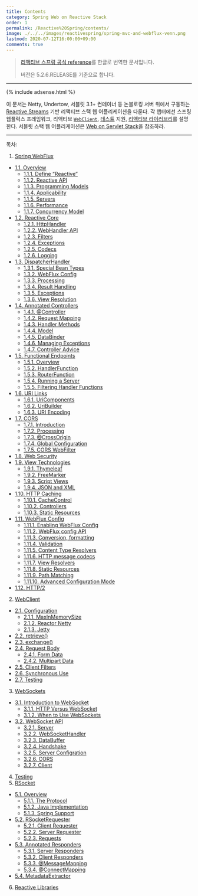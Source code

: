 ```yaml
---
title: Contents
category: Spring Web on Reactive Stack
order: 1
permalink: /Reactive%20Spring/contents/
image: ./../../images/reactivespring/spring-mvc-and-webflux-venn.png
lastmod: 2020-07-12T16:00:00+09:00
comments: true
---
```


> [리액티브 스프링 공식 reference](https://docs.spring.io/spring/docs/current/spring-framework-reference/web-reactive.html)를 한글로 번역한 문서입니다.
>
> 버전은 5.2.6.RELEASE를 기준으로 합니다.

---

{% include adsense.html %}

이 문서는 Netty, Undertow, 서블릿 3.1+ 컨테이너 등 논블로킹 서버 위에서 구동하는 
[Reactive Streams](https://www.reactive-streams.org/) 기반
리액티브 스택 웹 어플리케이션을 다룬다.
각 챕터에선 스프링 웹플럭스 프레임워크,
리액티브 [`WebClient`](https://godekdls.github.io/Reactive%20Spring/webclient/),
[테스트](https://godekdls.github.io/Reactive%20Spring/testing/) 지원,
[리액티브 라이러브리](https://godekdls.github.io/Reactive%20Spring/reactivelibraries/)를 설명한다.
서블릿 스택 웹 어플리케이션은 [Web on Servlet Stack](https://docs.spring.io/spring/docs/current/spring-framework-reference/web.html#spring-web)을
참조하라.

---

목차:

1. [Spring WebFlux](https://godekdls.github.io/Reactive%20Spring/springwebflux/)
- [1.1. Overview](https://godekdls.github.io/Reactive%20Spring/springwebflux/#11-overview)
  + [1.1.1. Define “Reactive”](https://godekdls.github.io/Reactive%20Spring/springwebflux/#111-define-reactive)
  + [1.1.2. Reactive API](https://godekdls.github.io/Reactive%20Spring/springwebflux/#112-http2)
  + [1.1.3. Programming Models](https://godekdls.github.io/Reactive%20Spring/springwebflux/#113-programming-models)
  + [1.1.4. Applicability](https://godekdls.github.io/Reactive%20Spring/springwebflux/#114-applicability)
  + [1.1.5. Servers](https://godekdls.github.io/Reactive%20Spring/springwebflux/#115-servers)
  + [1.1.6. Performance](https://godekdls.github.io/Reactive%20Spring/springwebflux/#116-performance)
  + [1.1.7. Concurrency Model](https://godekdls.github.io/Reactive%20Spring/springwebflux/#117-concurrency-model)
- [1.2. Reactive Core](https://godekdls.github.io/Reactive%20Spring/springwebflux/#12-reactive-core)
  + [1.2.1. HttpHandler](https://godekdls.github.io/Reactive%20Spring/springwebflux/#121-httphandler)
  + [1.2.2. WebHandler API](https://godekdls.github.io/Reactive%20Spring/springwebflux/#122-webhandler-api)
  + [1.2.3. Filters](https://godekdls.github.io/Reactive%20Spring/springwebflux/#123-filters)
  + [1.2.4. Exceptions](https://godekdls.github.io/Reactive%20Spring/springwebflux/#124-exceptions)
  + [1.2.5. Codecs](https://godekdls.github.io/Reactive%20Spring/springwebflux/#125-codecs)
  + [1.2.6. Logging](https://godekdls.github.io/Reactive%20Spring/springwebflux/#126-logging)
- [1.3. DispatcherHandler](https://godekdls.github.io/Reactive%20Spring/springwebflux/#13-dispatcherhandler)
  + [1.3.1. Special Bean Types](https://godekdls.github.io/Reactive%20Spring/springwebflux/#131-special-bean-types)
  + [1.3.2. WebFlux Config](https://godekdls.github.io/Reactive%20Spring/springwebflux/#132-webflux-config)
  + [1.3.3. Processing](https://godekdls.github.io/Reactive%20Spring/springwebflux/#133-processing)
  + [1.3.4. Result Handling](https://godekdls.github.io/Reactive%20Spring/springwebflux/#134-result-handling)
  + [1.3.5. Exceptions](https://godekdls.github.io/Reactive%20Spring/springwebflux/#135-exceptions)
  + [1.3.6. View Resolution](https://godekdls.github.io/Reactive%20Spring/springwebflux/#136-view-resolution)
- [1.4. Annotated Controllers](https://godekdls.github.io/Reactive%20Spring/springwebflux/#14-annotated-controllers)
  + [1.4.1. @Controller](https://godekdls.github.io/Reactive%20Spring/springwebflux/#141-controller)
  + [1.4.2. Request Mapping](https://godekdls.github.io/Reactive%20Spring/springwebflux/#142-request-mapping)
  + [1.4.3. Handler Methods](https://godekdls.github.io/Reactive%20Spring/springwebflux/#143-handler-methods)
  + [1.4.4. Model](https://godekdls.github.io/Reactive%20Spring/springwebflux/#144-model)
  + [1.4.5. DataBinder](https://godekdls.github.io/Reactive%20Spring/springwebflux/#145-databinder)
  + [1.4.6. Managing Exceptions](https://godekdls.github.io/Reactive%20Spring/springwebflux/#146-managing-exceptions)
  + [1.4.7. Controller Advice](https://godekdls.github.io/Reactive%20Spring/springwebflux/#147-controller-advice)
- [1.5. Functional Endpoints](https://godekdls.github.io/Reactive%20Spring/springwebflux2/#15-functional-endpoints)
  + [1.5.1. Overview](https://godekdls.github.io/Reactive%20Spring/springwebflux2/#151-overview)
  + [1.5.2. HandlerFunction](https://godekdls.github.io/Reactive%20Spring/springwebflux2/#152-handlerfunction)
  + [1.5.3. RouterFunction](https://godekdls.github.io/Reactive%20Spring/springwebflux2/#153-routerfunction)
  + [1.5.4. Running a Server](https://godekdls.github.io/Reactive%20Spring/springwebflux2/#154-running-a-server)
  + [1.5.5. Filtering Handler Functions](https://godekdls.github.io/Reactive%20Spring/springwebflux2/#155-filtering-handler-functions)
- [1.6. URI Links](https://godekdls.github.io/Reactive%20Spring/springwebflux2/#16-uri-links)
  + [1.6.1. UriComponents](https://godekdls.github.io/Reactive%20Spring/springwebflux2/#161-uricomponents)
  + [1.6.2. UriBuilder](https://godekdls.github.io/Reactive%20Spring/springwebflux2/#162-uribuilder)
  + [1.6.3. URI Encoding](https://godekdls.github.io/Reactive%20Spring/springwebflux2/#163-uri-encoding)
- [1.7. CORS](https://godekdls.github.io/Reactive%20Spring/springwebflux2/#17-cors)
  + [1.7.1. Introduction](https://godekdls.github.io/Reactive%20Spring/springwebflux2/#171-introduction)
  + [1.7.2. Processing](https://godekdls.github.io/Reactive%20Spring/springwebflux2/#172-processing)
  + [1.7.3. @CrossOrigin](https://godekdls.github.io/Reactive%20Spring/springwebflux2/#173-crossorigin)
  + [1.7.4. Global Configuration](https://godekdls.github.io/Reactive%20Spring/springwebflux2/#174-global-configuration)
  + [1.7.5. CORS WebFilter](https://godekdls.github.io/Reactive%20Spring/springwebflux2/#175-cors-webfilter)
- [1.8. Web Security](https://godekdls.github.io/Reactive%20Spring/springwebflux2/#18-web-security)
- [1.9. View Technologies](https://godekdls.github.io/Reactive%20Spring/springwebflux2/#19-view-technologies)
  + [1.9.1. Thymeleaf](https://godekdls.github.io/Reactive%20Spring/springwebflux2/#191-thymeleaf)
  + [1.9.2. FreeMarker](https://godekdls.github.io/Reactive%20Spring/springwebflux2/#192-freemarker)
  + [1.9.3. Script Views](https://godekdls.github.io/Reactive%20Spring/springwebflux2/#193-script-views)
  + [1.9.4. JSON and XML](https://godekdls.github.io/Reactive%20Spring/springwebflux2/#194-json-and-xml)
- [1.10. HTTP Caching](https://godekdls.github.io/Reactive%20Spring/springwebflux2/#110-http-caching)
  + [1.10.1. CacheControl](https://godekdls.github.io/Reactive%20Spring/springwebflux2/#1101-cachecontrol)
  + [1.10.2. Controllers](https://godekdls.github.io/Reactive%20Spring/springwebflux2/#1102-controllers)
  + [1.10.3. Static Resources](https://godekdls.github.io/Reactive%20Spring/springwebflux2/#1103-static-resources)
- [1.11. WebFlux Config](https://godekdls.github.io/Reactive%20Spring/springwebflux2/#111-webflux-config)
  + [1.11.1. Enabling WebFlux Config](https://godekdls.github.io/Reactive%20Spring/springwebflux2/#1111-enabling-webflux-config)
  + [1.11.2. WebFlux config API](https://godekdls.github.io/Reactive%20Spring/springwebflux2/#1112-webflux-config-api)
  + [1.11.3. Conversion, formatting](https://godekdls.github.io/Reactive%20Spring/springwebflux2/#1113-conversion-formatting)
  + [1.11.4. Validation](https://godekdls.github.io/Reactive%20Spring/springwebflux2/#1114-validation)
  + [1.11.5. Content Type Resolvers](https://godekdls.github.io/Reactive%20Spring/springwebflux2/#1115-content-type-resolvers)
  + [1.11.6. HTTP message codecs](https://godekdls.github.io/Reactive%20Spring/springwebflux2/#1116-http-message-codecs)
  + [1.11.7. View Resolvers](https://godekdls.github.io/Reactive%20Spring/springwebflux2/#1117-view-resolvers)
  + [1.11.8. Static Resources](https://godekdls.github.io/Reactive%20Spring/springwebflux2/#1118-static-resources)
  + [1.11.9. Path Matching](https://godekdls.github.io/Reactive%20Spring/springwebflux2/#1119-path-matching)
  + [1.11.10. Advanced Configuration Mode](https://godekdls.github.io/Reactive%20Spring/springwebflux2/#11110-advanced-configuration-mode)
- [1.12. HTTP/2](https://godekdls.github.io/Reactive%20Spring/springwebflux2/#112-http2)
2. [WebClient](https://godekdls.github.io/Reactive%20Spring/webclient/)
- [2.1. Configuration](https://godekdls.github.io/Reactive%20Spring/webclient/#21-configuration)
  + [2.1.1. MaxInMemorySize](https://godekdls.github.io/Reactive%20Spring/webclient/#211-maxinmemorysize)
  + [2.1.2. Reactor Netty](https://godekdls.github.io/Reactive%20Spring/webclient/#212-reactor-netty)
  + [2.1.3. Jetty](https://godekdls.github.io/Reactive%20Spring/webclient/#213-jetty)
- [2.2. retrieve()](https://godekdls.github.io/Reactive%20Spring/webclient/#22-retrieve)
- [2.3. exchange()](https://godekdls.github.io/Reactive%20Spring/webclient/#23-exchange)
- [2.4. Request Body](https://godekdls.github.io/Reactive%20Spring/webclient/#24-request-body)
  + [2.4.1. Form Data](https://godekdls.github.io/Reactive%20Spring/webclient/#241-form-data)
  + [2.4.2. Multipart Data](https://godekdls.github.io/Reactive%20Spring/webclient/#242-multipart-data)
- [2.5. Client Filters](https://godekdls.github.io/Reactive%20Spring/webclient/#25-client-filters)
- [2.6. Synchronous Use](https://godekdls.github.io/Reactive%20Spring/webclient/#26-synchronous-use)
- [2.7. Testing](https://godekdls.github.io/Reactive%20Spring/webclient/#27-testing)
3. [WebSockets](https://godekdls.github.io/Reactive%20Spring/websockets/)
- [3.1. Introduction to WebSocket](https://godekdls.github.io/Reactive%20Spring/websockets/#31-Introduction-to-websocket)
  + [3.1.1. HTTP Versus WebSocket](https://godekdls.github.io/Reactive%20Spring/websockets/#311-http-versus-websocket)
  + [3.1.2. When to Use WebSockets](https://godekdls.github.io/Reactive%20Spring/websockets/#312-when-to-use-websockets)
- [3.2. WebSocket API](https://godekdls.github.io/Reactive%20Spring/websockets/#32-websocket-api)
  + [3.2.1. Server](https://godekdls.github.io/Reactive%20Spring/websockets/#321-server)
  + [3.2.2. WebSocketHandler](https://godekdls.github.io/Reactive%20Spring/websockets/#322-websockethandler)
  + [3.2.3. DataBuffer](https://godekdls.github.io/Reactive%20Spring/websockets/#323-databuffer)
  + [3.2.4. Handshake](https://godekdls.github.io/Reactive%20Spring/websockets/#324-handshake)
  + [3.2.5. Server Configration](https://godekdls.github.io/Reactive%20Spring/websockets/#325-server-configration)
  + [3.2.6. CORS](https://godekdls.github.io/Reactive%20Spring/websockets/#326-cors)
  + [3.2.7. Client](https://godekdls.github.io/Reactive%20Spring/websockets/#327-client)
4. [Testing](https://godekdls.github.io/Reactive%20Spring/testing/)
5. [RSocket](https://godekdls.github.io/Reactive%20Spring/rsocket/)
- [5.1. Overview](https://godekdls.github.io/Reactive%20Spring/rsocket/#51-overview)
  + [5.1.1. The Protocol](https://godekdls.github.io/Reactive%20Spring/rsocket/#511-the-protocol)
  + [5.1.2. Java Implementation](https://godekdls.github.io/Reactive%20Spring/rsocket/#512-java-implementation)
  + [5.1.3. Spring Support](https://godekdls.github.io/Reactive%20Spring/rsocket/#513-spring-support)
- [5.2. RSocketRequester](https://godekdls.github.io/Reactive%20Spring/rsocket/#52-rsocketrequester)
  + [5.2.1. Client Requester](https://godekdls.github.io/Reactive%20Spring/rsocket/#521-client-requester)
  + [5.2.2. Server Requester](https://godekdls.github.io/Reactive%20Spring/rsocket/#522-server-requester)
  + [5.2.3. Requests](https://godekdls.github.io/Reactive%20Spring/rsocket/#523-requests)
- [5.3. Annotated Responders](https://godekdls.github.io/Reactive%20Spring/rsocket/#53-annotated-responders)
  + [5.3.1. Server Responders](https://godekdls.github.io/Reactive%20Spring/rsocket/#531-server-responders)
  + [5.3.2. Client Responders](https://godekdls.github.io/Reactive%20Spring/rsocket/#532-client-responders)
  + [5.3.3. @MessageMapping](https://godekdls.github.io/Reactive%20Spring/rsocket/#533-messagemapping)
  + [5.3.4. @ConnectMapping](https://godekdls.github.io/Reactive%20Spring/rsocket/#534-connectmapping)
- [5.4. MetadataExtractor](https://godekdls.github.io/Reactive%20Spring/rsocket/#54-metadataextractor)
6. [Reactive Libraries](https://godekdls.github.io/Reactive%20Spring/reactivelibraries/)

